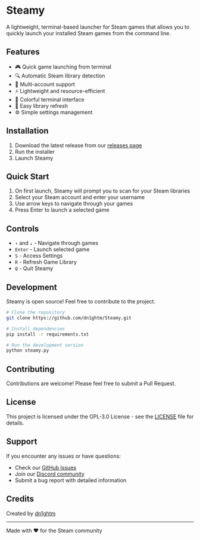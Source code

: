 # Steamy

A lightweight, terminal-based launcher for Steam games that allows you to quickly launch your installed Steam games from the command line.

## Features

- 🎮 Quick game launching from terminal
- 🔍 Automatic Steam library detection
- 👤 Multi-account support
- ⚡ Lightweight and resource-efficient
- 🎨 Colorful terminal interface
- 🔄 Easy library refresh
- ⚙️ Simple settings management

## Installation

1. Download the latest release from our [releases page](https://github.com/dn1ghtm/Steamy/releases)
2. Run the installer
3. Launch Steamy

## Quick Start

1. On first launch, Steamy will prompt you to scan for your Steam libraries
2. Select your Steam account and enter your username
3. Use arrow keys to navigate through your games
4. Press Enter to launch a selected game

## Controls

- `↑` and `↓` - Navigate through games
- `Enter` - Launch selected game
- `S` - Access Settings
- `R` - Refresh Game Library
- `Q` - Quit Steamy

## Development

Steamy is open source! Feel free to contribute to the project.

```bash
# Clone the repository
git clone https://github.com/dn1ghtm/Steamy.git

# Install dependencies
pip install -r requirements.txt

# Run the development version
python steamy.py
```


## Contributing

Contributions are welcome! Please feel free to submit a Pull Request.

## License

This project is licensed under the GPL-3.0 License - see the [LICENSE](LICENSE) file for details.

## Support

If you encounter any issues or have questions:
- Check our [GitHub Issues](https://github.com/dn1ghtm/Steamy/issues)
- Join our [Discord community](https://discord.gg/steamy)
- Submit a bug report with detailed information

## Credits

Created by [dn1ghtm](https://github.com/dn1ghtm)

---

Made with ❤️ for the Steam community 
